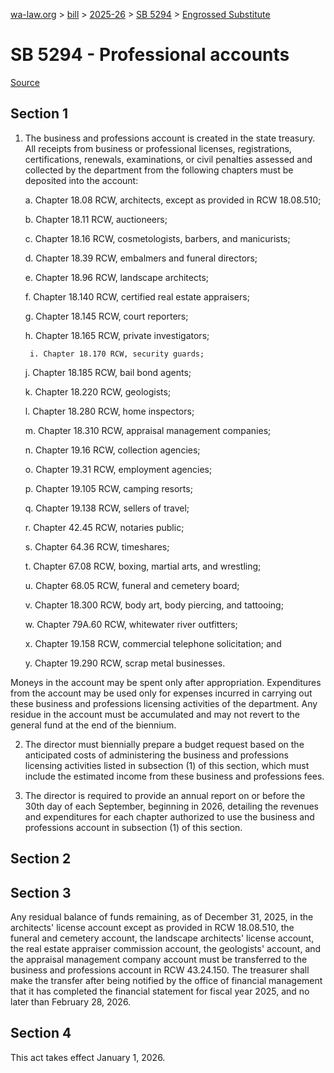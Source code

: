 [wa-law.org](/) > [bill](/bill/) > [2025-26](/bill/2025-26/) > [SB 5294](/bill/2025-26/sb/5294/) > [Engrossed Substitute](/bill/2025-26/sb/5294/S.E/)

# SB 5294 - Professional accounts

[Source](http://lawfilesext.leg.wa.gov/biennium/2025-26/Pdf/Bills/Senate%20Bills/5294-S.E.pdf)

## Section 1
1. The business and professions account is created in the state treasury. All receipts from business or professional licenses, registrations, certifications, renewals, examinations, or civil penalties assessed and collected by the department from the following chapters must be deposited into the account:

    a. Chapter 18.08 RCW, architects, except as provided in RCW 18.08.510;

    b. Chapter 18.11 RCW, auctioneers;

    c. Chapter 18.16 RCW, cosmetologists, barbers, and manicurists;

    d. Chapter 18.39 RCW, embalmers and funeral directors;

    e. Chapter 18.96 RCW, landscape architects;

    f. Chapter 18.140 RCW, certified real estate appraisers;

    g. Chapter 18.145 RCW, court reporters;

    h. Chapter 18.165 RCW, private investigators;

        i. Chapter 18.170 RCW, security guards;

    j. Chapter 18.185 RCW, bail bond agents;

    k. Chapter 18.220 RCW, geologists;

    l. Chapter 18.280 RCW, home inspectors;

    m. Chapter 18.310 RCW, appraisal management companies;

    n. Chapter 19.16 RCW, collection agencies;

    o. Chapter 19.31 RCW, employment agencies;

    p. Chapter 19.105 RCW, camping resorts;

    q. Chapter 19.138 RCW, sellers of travel;

    r. Chapter 42.45 RCW, notaries public;

    s. Chapter 64.36 RCW, timeshares;

    t. Chapter 67.08 RCW, boxing, martial arts, and wrestling;

    u. Chapter 68.05 RCW, funeral and cemetery board;

    v. Chapter 18.300 RCW, body art, body piercing, and tattooing;

    w. Chapter 79A.60 RCW, whitewater river outfitters;

    x. Chapter 19.158 RCW, commercial telephone solicitation; and

    y. Chapter 19.290 RCW, scrap metal businesses.

Moneys in the account may be spent only after appropriation. Expenditures from the account may be used only for expenses incurred in carrying out these business and professions licensing activities of the department. Any residue in the account must be accumulated and may not revert to the general fund at the end of the biennium.

2. The director must biennially prepare a budget request based on the anticipated costs of administering the business and professions licensing activities listed in subsection (1) of this section, which must include the estimated income from these business and professions fees.

3. The director is required to provide an annual report on or before the 30th day of each September, beginning in 2026, detailing the revenues and expenditures for each chapter authorized to use the business and professions account in subsection (1) of this section.

## Section 2
## Section 3
Any residual balance of funds remaining, as of December 31, 2025, in the architects' license account except as provided in RCW 18.08.510, the funeral and cemetery account, the landscape architects' license account, the real estate appraiser commission account, the geologists' account, and the appraisal management company account must be transferred to the business and professions account in RCW 43.24.150. The treasurer shall make the transfer after being notified by the office of financial management that it has completed the financial statement for fiscal year 2025, and no later than February 28, 2026.

## Section 4
This act takes effect January 1, 2026.
